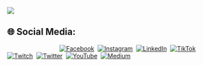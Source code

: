 <img src="https://github.com/thisishusseinali/thisishusseinali/blob/main/cover.gif"/>

## 🌐 Social Media:
&nbsp;&nbsp;&nbsp;&nbsp;&nbsp;&nbsp;&nbsp;&nbsp;&nbsp;&nbsp;&nbsp;&nbsp;&nbsp;&nbsp;&nbsp;&nbsp;&nbsp;&nbsp;&nbsp;&nbsp;&nbsp;&nbsp;&nbsp;&nbsp;&nbsp;&nbsp;&nbsp;&nbsp;&nbsp;&nbsp;&nbsp;[![Facebook](https://img.shields.io/badge/Facebook-%231877F2.svg?logo=Facebook&logoColor=white)](https://facebook.com/thisishusseinali)&nbsp;
[![Instagram](https://img.shields.io/badge/Instagram-%23E4405F.svg?logo=Instagram&logoColor=white)](https://instagram.com/thisishusseinali)&nbsp;
[![LinkedIn](https://img.shields.io/badge/LinkedIn-%230077B5.svg?logo=linkedin&logoColor=white)](https://linkedin.com/in/thisishusseinali)&nbsp;
[![TikTok](https://img.shields.io/badge/TikTok-%23000000.svg?logo=TikTok&logoColor=white)](https://tiktok.com/@thisishusseinali)&nbsp;
[![Twitch](https://img.shields.io/badge/Twitch-%239146FF.svg?logo=Twitch&logoColor=white)](https://twitch.tv/thisishusseinali)&nbsp;
[![Twitter](https://img.shields.io/badge/Twitter-%231DA1F2.svg?logo=Twitter&logoColor=white)](https://twitter.com/thisishuseinali)&nbsp;
[![YouTube](https://img.shields.io/badge/YouTube-%23FF0000.svg?logo=YouTube&logoColor=white)](https://youtube.com/channel/UCvhs9KPjw9OxOup05cGoZmA)&nbsp;
[![Medium](https://img.shields.io/badge/Medium-12100E?logo=medium&logoColor=white)](https://medium.com/@thisishusseinali)&nbsp;
